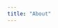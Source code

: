 ```yaml
---
title: "About"
---
```


<!-- Hello! My name is Zoe!

I am a passionate coder with a thirst for knowledge, I am deeply committed to leveraging my skills to enhance our daily lives and transform businesses. My ultimate aim is to make a meaningful and positive impact on the world, and I strive for excellence in my work.

With a focus on delivering top-tier results without losing sight of the bigger picture, I am eager to collaborate with others to bring my talents to bear on important projects. I am excited about the opportunities ahead and look forward to using my abilities to make a real difference. -->
